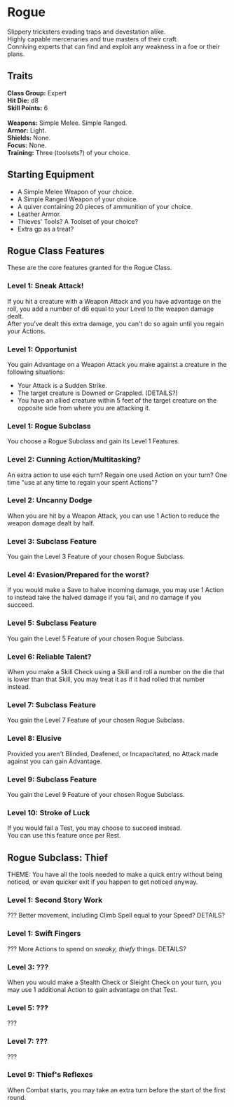 # Rogue
Slippery tricksters evading traps and devestation alike. <br>
Highly capable mercenaries and true masters of their craft. <br>
Conniving experts that can find and exploit any weakness in a foe or their plans. <br>

## Traits
**Class Group:** Expert <br>
**Hit Die:** d8 <br>
**Skill Points:** 6 <br>
<br>
**Weapons:** Simple Melee. Simple Ranged. <br>
**Armor:** Light. <br>
**Shields:** None. <br>
**Focus:** None. <br>
**Training:** Three (toolsets?) of your choice. <br>

## Starting Equipment
+ A Simple Melee Weapon of your choice.
+ A Simple Ranged Weapon of your choice.
+ A quiver containing 20 pieces of ammunition of your choice.
+ Leather Armor.
+ Thieves' Tools? A Toolset of your choice?
+ Extra gp as a treat?

## Rogue Class Features
These are the core features granted for the Rogue Class.

### Level 1: Sneak Attack!
If you hit a creature with a Weapon Attack and you have advantage on the roll, you add a number of d6 equal to your Level to the weapon damage dealt. <br>
After you've dealt this extra damage, you can't do so again until you regain your Actions.
### Level 1: Opportunist
You gain Advantage on a Weapon Attack you make against a creature in the following situations:
 + Your Attack is a Sudden Strike.
 + The target creature is Downed or Grappled. (DETAILS?)
 + You have an allied creature within 5 feet of the target creature on the opposite side from where you are attacking it.
### Level 1: Rogue Subclass
You choose a Rogue Subclass and gain its Level 1 Features.

### Level 2: Cunning Action/Multitasking?
An extra action to use each turn? Regain one used Action on your turn? One time "use at any time to regain your spent Actions"?

### Level 2: Uncanny Dodge
When you are hit by a Weapon Attack, you can use 1 Action to reduce the weapon damage dealt by half.

### Level 3: Subclass Feature
You gain the Level 3 Feature of your chosen Rogue Subclass.

### Level 4: Evasion/Prepared for the worst?
If you would make a Save to halve incoming damage, you may use 1 Action to instead take the halved damage if you fail, and no damage if you succeed.

### Level 5: Subclass Feature
You gain the Level 5 Feature of your chosen Rogue Subclass.

### Level 6: Reliable Talent?
When you make a Skill Check using a Skill and roll a number on the die that is lower than that Skill, you may treat it as if it had rolled that number instead.

### Level 7: Subclass Feature
You gain the Level 7 Feature of your chosen Rogue Subclass.

### Level 8: Elusive
Provided you aren't Blinded, Deafened, or Incapacitated, no Attack made against you can gain Advantage.

### Level 9: Subclass Feature
You gain the Level 9 Feature of your chosen Rogue Subclass.

### Level 10: Stroke of Luck
If you would fail a Test, you may choose to succeed instead. <br>
You can use this feature once per Rest.

## Rogue Subclass: Thief
THEME: You have all the tools needed to make a quick entry without being noticed, or even quicker exit if you happen to get noticed anyway.

### Level 1: Second Story Work
??? Better movement, including Climb Spell equal to your Speed? DETAILS?
### Level 1: Swift Fingers
??? More Actions to spend on *sneaky, thiefy* things. DETAILS?

### Level 3: ???
When you would make a Stealth Check or Sleight Check on your turn, you may use 1 additional Action to gain advantage on that Test.

### Level 5: ???
???

### Level 7: ???
???

### Level 9: Thief's Reflexes
When Combat starts, you may take an extra turn before the start of the first round.
